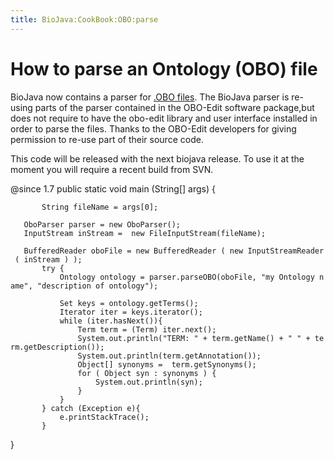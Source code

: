```yaml
---
title: BioJava:CookBook:OBO:parse
---
```


How to parse an Ontology (OBO) file
===================================

BioJava now contains a parser for [.OBO
files](http://www.geneontology.org/GO.format.obo-1_2.shtml). The BioJava
parser is re-using parts of the parser contained in the OBO-Edit
software package,but does not require to have the obo-edit library and
user interface installed in order to parse the files. Thanks to the
OBO-Edit developers for giving permission to re-use part of their source
code.

This code will be released with the next biojava release. To use it at
the moment you will require a recent build from SVN.

<java> @since 1.7 public static void main (String[] args) {

`       String fileName = args[0];`

`   OboParser parser = new OboParser();`  
`   InputStream inStream =  new FileInputStream(fileName);`  
`       `  
`   BufferedReader oboFile = new BufferedReader ( new InputStreamReader ( inStream ) );`  
`       try {`  
`           Ontology ontology = parser.parseOBO(oboFile, "my Ontology name", "description of ontology");`  
`                       `  
`           Set keys = ontology.getTerms();`  
`           Iterator iter = keys.iterator();`  
`           while (iter.hasNext()){`  
`               Term term = (Term) iter.next();`  
`               System.out.println("TERM: " + term.getName() + " " + term.getDescription());`  
`               System.out.println(term.getAnnotation());`  
`               Object[] synonyms =  term.getSynonyms();`  
`               for ( Object syn : synonyms ) {`  
`                   System.out.println(syn);`  
`               }                   `  
`           }           `  
`       } catch (Exception e){`  
`           e.printStackTrace();`  
`       }`

} </java>
